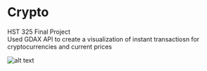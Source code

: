 # Crypto
HST 325 Final Project  
Used GDAX API to create a visualization of instant transactiosn for cryptocurrencies and current prices 


![alt text](https://user-images.githubusercontent.com/29359882/34324682-5df6f86a-e849-11e7-99df-d35335dadd57.png)
